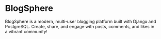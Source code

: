 # BlogSphere
BlogSphere is a modern, multi-user blogging platform built with Django and PostgreSQL. Create, share, and engage with posts, comments, and likes in a vibrant community!
